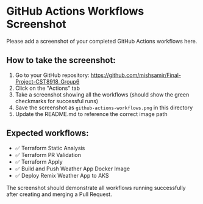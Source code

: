 # GitHub Actions Workflows Screenshot

Please add a screenshot of your completed GitHub Actions workflows here.

## How to take the screenshot:

1. Go to your GitHub repository: https://github.com/mishsamir/Final-Project-CST8918_Group6
2. Click on the "Actions" tab
3. Take a screenshot showing all the workflows (should show the green checkmarks for successful runs)
4. Save the screenshot as `github-actions-workflows.png` in this directory
5. Update the README.md to reference the correct image path

## Expected workflows:
- ✅ Terraform Static Analysis
- ✅ Terraform PR Validation  
- ✅ Terraform Apply
- ✅ Build and Push Weather App Docker Image
- ✅ Deploy Remix Weather App to AKS

The screenshot should demonstrate all workflows running successfully after creating and merging a Pull Request.
